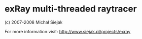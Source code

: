 exRay multi-threaded raytracer
==============================
(c) 2007-2008 Michał Siejak

For more information visit: http://www.siejak.pl/projects/exray